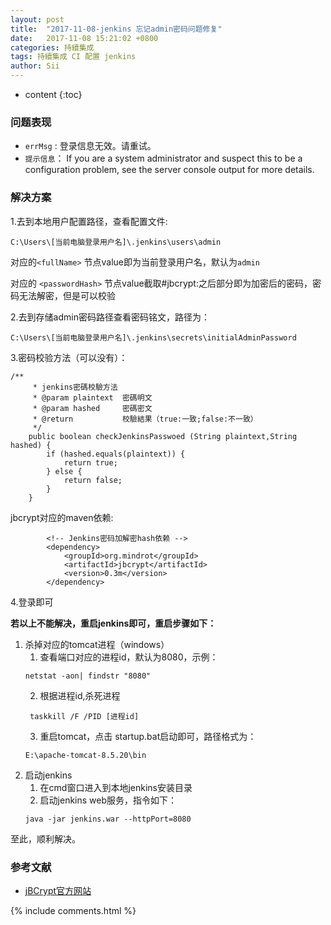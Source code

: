 ```yaml
---
layout: post
title:  "2017-11-08-jenkins 忘记admin密码问题修复"
date:   2017-11-08 15:21:02 +0800
categories: 持續集成
tags: 持續集成 CI 配置 jenkins
author: Sii
---
```

 
* content
{:toc}


### 问题表现
* `errMsg` : 登录信息无效。请重试。 
* `提示信息`： If you are a system administrator and suspect this to be a configuration problem, see the server console output for more details.

### 解决方案
1.去到本地用户配置路径，查看配置文件:
 ```
 C:\Users\[当前电脑登录用户名]\.jenkins\users\admin
 ```
 
对应的`<fullName>` 节点value即为当前登录用户名，默认为`admin`

对应的 `<passwordHash>` 节点value截取#jbcrypt:之后部分即为加密后的密码，密码无法解密，但是可以校验

2.去到存储admin密码路径查看密码铭文，路径为：
```
C:\Users\[当前电脑登录用户名]\.jenkins\secrets\initialAdminPassword
```
3.密码校验方法（可以没有）：
```
/**
     * jenkins密碼校驗方法
     * @param plaintext  密碼明文
     * @param hashed     密碼密文
     * @return           校驗結果（true:一致;false:不一致）
     */
    public boolean checkJenkinsPasswoed (String plaintext,String hashed) {
        if (hashed.equals(plaintext)) {
            return true;
        } else {
            return false;
        }
    }
```

jbcrypt对应的maven依赖:
```
        <!-- Jenkins密码加解密hash依赖 -->
        <dependency>
            <groupId>org.mindrot</groupId>
            <artifactId>jbcrypt</artifactId>
            <version>0.3m</version>
        </dependency>
```
4.登录即可

**若以上不能解决，重启jenkins即可，重启步骤如下：**

1. 杀掉对应的tomcat进程（windows）
   1. 查看端口对应的进程id，默认为8080，示例：
   ```
   netstat -aon| findstr "8080"  
   ```
   2. 根据进程id,杀死进程
   ```
    taskkill /F /PID [进程id]
   ```
   3. 重启tomcat，点击 startup.bat启动即可，路径格式为：
   ```
   E:\apache-tomcat-8.5.20\bin
   ```
2. 启动jenkins
   1. 在cmd窗口进入到本地jenkins安装目录
   2. 启动jenkins web服务，指令如下：
   ```
   java -jar jenkins.war --httpPort=8080
   ```
   


至此，顺利解决。

### 参考文献
* [jBCrypt官方网站](http://www.mindrot.org/projects/jBCrypt/)

{% include comments.html %}



